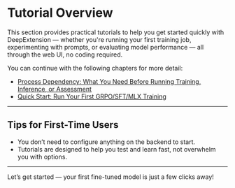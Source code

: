 # Tutorial Overview

This section provides practical tutorials to help you get started quickly with DeepExtension — whether you're running your first training job, experimenting with prompts, or evaluating model performance — all through the web UI, no coding required.

You can continue with the following chapters for more detail:

- [Process Dependency: What You Need Before Running Training, Inference, or Assessment](tutorial-process-dependency.md)  
- [Quick Start: Run Your First GRPO/SFT/MLX Training](tutorial-quick-start.md)

---

## Tips for First-Time Users

- You don’t need to configure anything on the backend to start.
- Tutorials are designed to help you test and learn fast, not overwhelm you with options.

---

Let’s get started — your first fine-tuned model is just a few clicks away!

